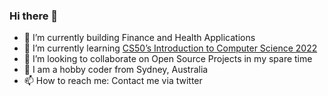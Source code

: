 ### Hi there 👋

<!--
**k4u5hik/k4u5hik** is a ✨ _special_ ✨ repository because its `README.md` (this file) appears on your GitHub profile.-->

- 🔭 I’m currently building Finance and Health Applications
- 🌱 I’m currently learning [CS50’s Introduction to Computer Science 2022](https://cs50.harvard.edu/x/2022/)
- 👯 I’m looking to collaborate on Open Source Projects in my spare time
- 💬 I am a hobby coder from Sydney, Australia
- 📫 How to reach me: Contact me via twitter
